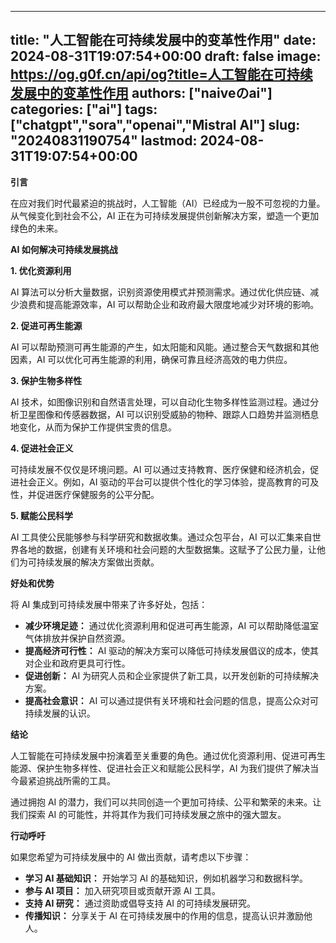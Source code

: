 
---
title: "人工智能在可持续发展中的变革性作用"
date: 2024-08-31T19:07:54+00:00
draft: false
image: https://og.g0f.cn/api/og?title=人工智能在可持续发展中的变革性作用
authors: ["naiveのai"]
categories: ["ai"]
tags: ["chatgpt","sora","openai","Mistral AI"]
slug: "20240831190754"
lastmod: 2024-08-31T19:07:54+00:00
---
**引言**

在应对我们时代最紧迫的挑战时，人工智能（AI）已经成为一股不可忽视的力量。从气候变化到社会不公，AI 正在为可持续发展提供创新解决方案，塑造一个更加绿色的未来。

**AI 如何解决可持续发展挑战**

**1. 优化资源利用**

AI 算法可以分析大量数据，识别资源使用模式并预测需求。通过优化供应链、减少浪费和提高能源效率，AI 可以帮助企业和政府最大限度地减少对环境的影响。

**2. 促进可再生能源**

AI 可以帮助预测可再生能源的产生，如太阳能和风能。通过整合天气数据和其他因素，AI 可以优化可再生能源的利用，确保可靠且经济高效的电力供应。

**3. 保护生物多样性**

AI 技术，如图像识别和自然语言处理，可以自动化生物多样性监测过程。通过分析卫星图像和传感器数据，AI 可以识别受威胁的物种、跟踪人口趋势并监测栖息地变化，从而为保护工作提供宝贵的信息。

**4. 促进社会正义**

可持续发展不仅仅是环境问题。AI 可以通过支持教育、医疗保健和经济机会，促进社会正义。例如，AI 驱动的平台可以提供个性化的学习体验，提高教育的可及性，并促进医疗保健服务的公平分配。

**5. 赋能公民科学**

AI 工具使公民能够参与科学研究和数据收集。通过众包平台，AI 可以汇集来自世界各地的数据，创建有关环境和社会问题的大型数据集。这赋予了公民力量，让他们为可持续发展的解决方案做出贡献。

**好处和优势**

将 AI 集成到可持续发展中带来了许多好处，包括：

* **减少环境足迹：** 通过优化资源利用和促进可再生能源，AI 可以帮助降低温室气体排放并保护自然资源。
* **提高经济可行性：** AI 驱动的解决方案可以降低可持续发展倡议的成本，使其对企业和政府更具可行性。
* **促进创新：** AI 为研究人员和企业家提供了新工具，以开发创新的可持续解决方案。
* **提高社会意识：** AI 可以通过提供有关环境和社会问题的信息，提高公众对可持续发展的认识。

**结论**

人工智能在可持续发展中扮演着至关重要的角色。通过优化资源利用、促进可再生能源、保护生物多样性、促进社会正义和赋能公民科学，AI 为我们提供了解决当今最紧迫挑战所需的工具。

通过拥抱 AI 的潜力，我们可以共同创造一个更加可持续、公平和繁荣的未来。让我们探索 AI 的可能性，并将其作为我们可持续发展之旅中的强大盟友。

**行动呼吁**

如果您希望为可持续发展中的 AI 做出贡献，请考虑以下步骤：

* **学习 AI 基础知识：** 开始学习 AI 的基础知识，例如机器学习和数据科学。
* **参与 AI 项目：** 加入研究项目或贡献开源 AI 工具。
* **支持 AI 研究：** 通过资助或倡导支持 AI 的可持续发展研究。
* **传播知识：** 分享关于 AI 在可持续发展中的作用的信息，提高认识并激励他人。